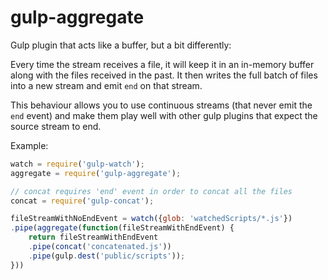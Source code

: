 gulp-aggregate
==============

Gulp plugin that acts like a buffer, but a bit differently:

Every time the stream receives a file, it will keep it in an
in-memory buffer along with the files received in the past.
It then writes the full batch of files into a new stream and
emit `end` on that stream.

This behaviour allows you to use continuous streams (that never
emit the `end` event) and make them play well with other gulp
plugins that expect the source stream to end.

Example:

```javascript
watch = require('gulp-watch');
aggregate = require('gulp-aggregate');

// concat requires 'end' event in order to concat all the files
concat = require('gulp-concat');

fileStreamWithNoEndEvent = watch({glob: 'watchedScripts/*.js'})
.pipe(aggregate(function(fileStreamWithEndEvent) {
    return fileStreamWithEndEvent
    .pipe(concat('concatenated.js'))
    .pipe(gulp.dest('public/scripts'));
}))
```